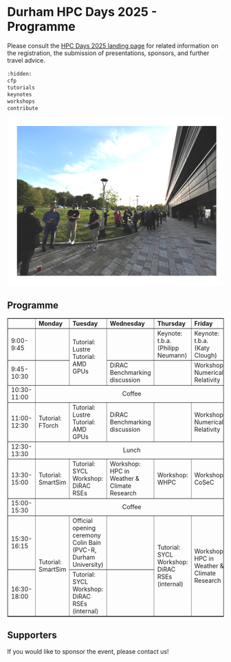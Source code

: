 # Durham HPC Days 2025 - Programme

Please consult the [HPC Days 2025 landing page](https://www.durham.ac.uk/research/institutes-and-centres/data-science/events-/durham---hpc-days/) for related information on the registration, the submission of presentations, sponsors, and further travel advice.

```{toctree}
:hidden:
cfp
tutorials
keynotes
workshops
contribute
```


![HPCDays](../images/HPC-days-pic.png)

## Programme

<!-- <table border="1" cellspacing="0" cellpadding="5"> -->
<table border="1">
<tr>
  <td></td>
  <td><b>Monday</b></td>
  <td><b>Tuesday</b></td>
  <td><b>Wednesday</b></td>
  <td><b>Thursday</b></td>
  <td><b>Friday</b></td>
  <td><b>Saturday</b></td>
</tr>
<tr>
  <td> 9:00-9:45 </td>
  <td> </td>
  <td rowspan="2"> Tutorial: Lustre <br /> Tutorial: AMD GPUs </td>
  <td> </td>
  <td> Keynote: t.b.a. (Philipp Neumann) </td>
  <td> Keynote: t.b.a. (Katy Clough) </td>
  <td rowspan=13> Social </td>
</tr>
<tr>
  <td> 9:45-10:30 </td>
  <td>  </td>
  <td> DiRAC Benchmarking discussion </td>
  <td>  </td>
  <td> Workshop: Numerical Relativity </td>
</tr> 
<tr>
  <td> 10:30-11:00 </td>
  <td colspan="5" align="center">Coffee</td>
</tr>
<tr>
  <td> 11:00-12:30 </td>
  <td> Tutorial: FTorch </td>
  <td> Tutorial: Lustre <br /> Tutorial: AMD GPUs </td>
  <td> DiRAC Benchmarking discussion </td>
  <td>  </td>
  <td> Workshop: Numerical Relativity </td>
</tr> 
<tr>
  <td> 12:30-13:30 </td>
  <td colspan="5" align="center">Lunch</td>
</tr>
<tr>
  <td> 13:30-15:00 </td>
  <td> Tutorial: SmartSim </td>
  <td> Tutorial: SYCL <br /> Workshop: DiRAC RSEs </td>
  <td> Workshop: HPC in Weather & Climate Research </td>
  <td> Workshop: WHPC </td>
  <td> Workshop: CoSeC </td>
</tr> 
<tr>
  <td> 15:00-15:30 </td>
  <td colspan="5" align="center">Coffee</td>
</tr>
<tr>
  <td> 15:30-16:15 </td>
  <td rowspan="2"> Tutorial: SmartSim </td>
  <td> Official opening ceremony <br /> Colin Bain (PVC-R, Durham University) </td>
  <td> </td>
  <td rowspan="2"> Tutorial: SYCL <br /> Workshop: DiRAC RSEs (internal) </td>
  <td rowspan="2"> Workshop: HPC in Weather & Climate Research </td>
  <td rowspan="2"> Workshop: WHPC </td>
  <td rowspan="2"> Workshop: CoSeC </td>
</tr>
<tr>
  <td> 16:30-18:00 </td>
  <td> Tutorial: SYCL <br /> Workshop: DiRAC RSEs (internal) </td>
  <td> </td>
  <td> </td>
</tr>
  
</table>


## Supporters

If you would like to sponsor the event, please contact us!

